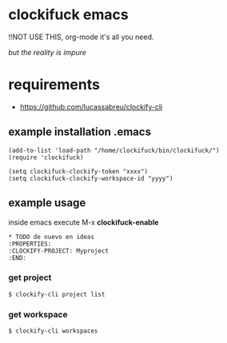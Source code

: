 # clockifuck emacs

!!NOT USE THIS, org-mode it's all you need.

*but the reality is impure*

# requirements

 * https://github.com/lucassabreu/clockify-cli
 
## example installation .emacs

~~~
(add-to-list 'load-path "/home/clockifuck/bin/clockifuck/")
(require 'clockifuck)

(setq clockifuck-clockify-token "xxxx")
(setq clockifuck-clockify-workspace-id "yyyy")
~~~

##  example usage

inside emacs execute M-x **clockifuck-enable**

~~~
* TODO de nuevo en ideas
:PROPERTIES:
:CLOCKIFY-PROJECT: Myproject
:END:
~~~

### get project

~~~
$ clockify-cli project list
~~~

### get workspace
~~~
$ clockify-cli workspaces
~~~

